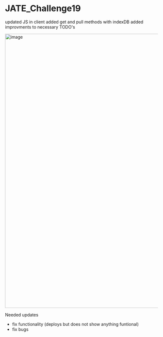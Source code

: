 # JATE_Challenge19

updated JS in client
added get and pull methods with indexDB
added improvments to necessary TODO's


<img width="906" alt="image" src="https://user-images.githubusercontent.com/111612523/217684022-1c157db6-7a64-4d11-a11b-c07e57ff2869.png">


Needed updates
- fix functionality (deploys but does not show anything funtional)
- fix bugs
